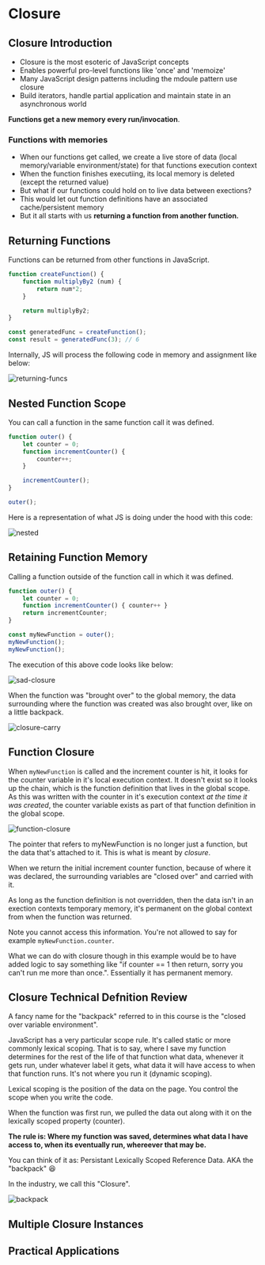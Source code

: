 # Closure

## Closure Introduction

* Closure is the most esoteric of JavaScript concepts
* Enables powerful pro-level functions like 'once' and 'memoize'
* Many JavaScript design patterns including the mdoule pattern use closure
* Build iterators, handle partial application and maintain state in an asynchronous world

**Functions get a new memory every run/invocation**.

### Functions with memories

* When our functions get called, we create a live store of data (local memory/variable environment/state) for that functions execution context
* When the function finishes executiing, its local memory is deleted (except the returned value)
* But what if our functions could hold on to live data between exections?
* This would let out function definitions have an associated cache/persistent memory
* But it all starts with us **returning a function from another function.**

## Returning Functions

Functions can be returned from other functions in JavaScript.

```js
function createFunction() {
    function multiplyBy2 (num) {
        return num*2;
    }

    return multiplyBy2;
}

const generatedFunc = createFunction();
const result = generatedFunc(3); // 6
```

Internally, JS will process the following code in memory and assignment like below:

![returning-funcs](/img/03-returning-funcs.png)

## Nested Function Scope

You can call a function in the same function call it was defined.

```js
function outer() {
    let counter = 0;
    function incrementCounter() {
        counter++;
    }

    incrementCounter();
}

outer();
```

Here is a representation of what JS is doing under the hood with this code:

![nested](/img/03-nested.png)

## Retaining Function Memory

Calling a function outside of the function call in which it was defined.

```js
function outer() {
    let counter = 0;
    function incrementCounter() { counter++ }
    return incrementCounter;
}

const myNewFunction = outer();
myNewFunction();
myNewFunction();
```

The execution of this above code looks like below:

![sad-closure](/img/03-sad-closure.png)

When the function was "brought over" to the global memory, the data surrounding where the function was created was also brought over, like on a little backpack.

![closure-carry](/img/03-closure-carry.png)

## Function Closure

When `myNewFunction` is called and the increment counter is hit, it looks for the counter variable in it's local execution context. It doesn't exist so it looks up the chain, which is the function definition that lives in the global scope. As this was written with the counter in it's execution context _at the time it was created_, the counter variable exists as part of that function definition in the global scope.

![function-closure](/img/03-function-clouse-1.png)

The pointer that refers to myNewFunction is no longer just a function, but the data that's attached to it. This is what is meant by _closure_.

When we return the initial increment counter function, because of where it was declared, the surrounding variables are "closed over" and carried with it.

As long as the function definition is not overridden, then the data isn't in an exection contexts temporary memory, it's permanent on the global context from when the function was returned.

Note you cannot access this information. You're not allowed to say for example `myNewFunction.counter`.

What we can do with closure though in this example would be to have added logic to say something like "if counter == 1 then return, sorry you can't run me more than once.". Essentially it has permanent memory.

## Closure Technical Defnition Review

A fancy name for the "backpack" referred to in this course is the "closed over variable environment".

JavaScript has a very particular scope rule. It's called static or more commonly lexical scoping. That is to say, where I save my function determines for the rest of the life of that function what data, whenever it gets run, under whatever label it gets, what data it will have access to when that function runs. It's not where you run it (dynamic scoping).

Lexical scoping is the position of the data on the page. You control the scope when you write the code.

When the function was first run, we pulled the data out along with it on the lexically scoped property (counter).

**The rule is: Where my function was saved, determines what data I have access to, when its eventually run, whereever that may be.**

You can think of it as: Persistant Lexically Scoped Reference Data. AKA the "backpack" 😆

In the industry, we call this "Closure".

![backpack](/img/03-backpack.png)

## Multiple Closure Instances

## Practical Applications
